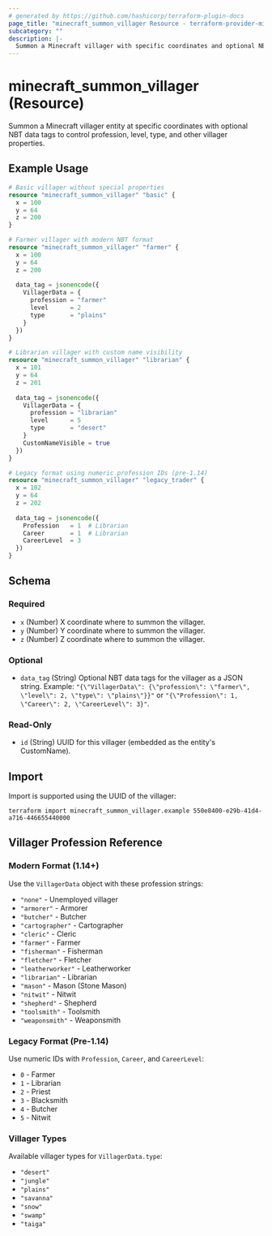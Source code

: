 ```yaml
---
# generated by https://github.com/hashicorp/terraform-plugin-docs
page_title: "minecraft_summon_villager Resource - terraform-provider-minecraft"
subcategory: ""
description: |-
  Summon a Minecraft villager with specific coordinates and optional NBT data tags.
---
```


# minecraft_summon_villager (Resource)

Summon a Minecraft villager entity at specific coordinates with optional NBT data tags to control profession, level, type, and other villager properties.

## Example Usage

```terraform
# Basic villager without special properties
resource "minecraft_summon_villager" "basic" {
  x = 100
  y = 64
  z = 200
}

# Farmer villager with modern NBT format
resource "minecraft_summon_villager" "farmer" {
  x = 100
  y = 64
  z = 200
  
  data_tag = jsonencode({
    VillagerData = {
      profession = "farmer"
      level      = 2
      type       = "plains"
    }
  })
}

# Librarian villager with custom name visibility
resource "minecraft_summon_villager" "librarian" {
  x = 101
  y = 64
  z = 201
  
  data_tag = jsonencode({
    VillagerData = {
      profession = "librarian"
      level      = 5
      type       = "desert"
    }
    CustomNameVisible = true
  })
}

# Legacy format using numeric profession IDs (pre-1.14)
resource "minecraft_summon_villager" "legacy_trader" {
  x = 102
  y = 64
  z = 202
  
  data_tag = jsonencode({
    Profession   = 1  # Librarian
    Career       = 1  # Librarian
    CareerLevel  = 3
  })
}
```

<!-- schema generated by tfplugindocs -->
## Schema

### Required

- `x` (Number) X coordinate where to summon the villager.
- `y` (Number) Y coordinate where to summon the villager.
- `z` (Number) Z coordinate where to summon the villager.

### Optional

- `data_tag` (String) Optional NBT data tags for the villager as a JSON string. Example: `"{\"VillagerData\": {\"profession\": \"farmer\", \"level\": 2, \"type\": \"plains\"}}"` or `"{\"Profession\": 1, \"Career\": 2, \"CareerLevel\": 3}"`.

### Read-Only

- `id` (String) UUID for this villager (embedded as the entity's CustomName).

## Import

Import is supported using the UUID of the villager:

```shell
terraform import minecraft_summon_villager.example 550e8400-e29b-41d4-a716-446655440000
```

## Villager Profession Reference

### Modern Format (1.14+)

Use the `VillagerData` object with these profession strings:
- `"none"` - Unemployed villager
- `"armorer"` - Armorer
- `"butcher"` - Butcher
- `"cartographer"` - Cartographer
- `"cleric"` - Cleric
- `"farmer"` - Farmer
- `"fisherman"` - Fisherman
- `"fletcher"` - Fletcher
- `"leatherworker"` - Leatherworker
- `"librarian"` - Librarian
- `"mason"` - Mason (Stone Mason)
- `"nitwit"` - Nitwit
- `"shepherd"` - Shepherd
- `"toolsmith"` - Toolsmith
- `"weaponsmith"` - Weaponsmith

### Legacy Format (Pre-1.14)

Use numeric IDs with `Profession`, `Career`, and `CareerLevel`:
- `0` - Farmer
- `1` - Librarian  
- `2` - Priest
- `3` - Blacksmith
- `4` - Butcher
- `5` - Nitwit

### Villager Types

Available villager types for `VillagerData.type`:
- `"desert"`
- `"jungle"`
- `"plains"`
- `"savanna"`
- `"snow"`
- `"swamp"`
- `"taiga"`